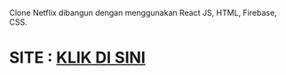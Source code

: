 Clone Netflix dibangun dengan menggunakan React JS, HTML, Firebase, CSS. <br>
<h1><strong>SITE : </strong> <a href="https://netflix-clone-cfce8.firebaseapp.com/">KLIK DI SINI</a> </h1>
